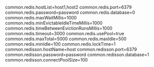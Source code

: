 common.redis.hostList=host1,host2
common.redis.port=6379
common.redis.password=password
common.redis.database=0
common.redis.maxWaitMillis=1000
common.redis.minEvictableIdleTimeMillis=1000
common.redis.timeBetweenEvictionRunsMillis=1000
common.redis.timeout=3000
common.redis.usePool=true
common.redis.maxTotal=5000
common.redis.maxIdle=500
common.redis.minIdle=100
common.redis.lockTime=1
common.redisson.hostName=host
common.redisson.port=6379
common.redisson.password=password
common.redisson.database=1
common.redisson.connectPoolSize=100